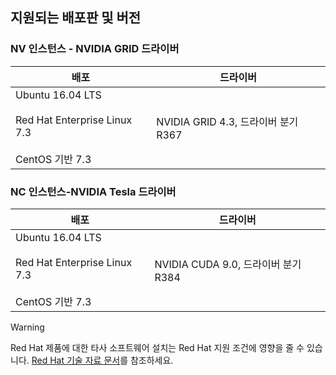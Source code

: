 ## <a name="supported-distributions-and-drivers"></a>지원되는 배포판 및 버전


### <a name="nv-instances---nvidia-grid-drivers"></a>NV 인스턴스 - NVIDIA GRID 드라이버


| 배포 | 드라이버 |
| --- | --- | 
| Ubuntu 16.04 LTS<br/><br/>Red Hat Enterprise Linux 7.3<br/><br/>CentOS 기반 7.3 | NVIDIA GRID 4.3, 드라이버 분기 R367|

### <a name="nc-instances---nvidia-tesla-drivers"></a>NC 인스턴스-NVIDIA Tesla 드라이버
| 배포 | 드라이버 |
| --- | --- | 
| Ubuntu 16.04 LTS<br/><br/> Red Hat Enterprise Linux 7.3<br/><br/> CentOS 기반 7.3 | NVIDIA CUDA 9.0, 드라이버 분기 R384 |



> [!WARNING] 
> Red Hat 제품에 대한 타사 소프트웨어 설치는 Red Hat 지원 조건에 영향을 줄 수 있습니다. [Red Hat 기술 자료 문서](https://access.redhat.com/articles/1067)를 참조하세요.
>
